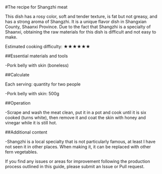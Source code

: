 #The recipe for Shangzhi meat

This dish has a rosy color, soft and tender texture, is fat but not greasy, and has a strong aroma of Shangzhi. It is a unique flavor dish in Shangxian County, Shaanxi Province. Due to the fact that Shangzhi is a specialty of Shaanxi, obtaining the raw materials for this dish is difficult and not easy to make.

Estimated cooking difficulty: ★★★★★★

##Essential materials and tools

-Pork belly with skin (boneless)

##Calculate

Each serving: quantity for two people

-Pork belly with skin: 500g

##Operation

-Scrape and wash the meat clean, put it in a pot and cook until it is six cooked (turns white), then remove it and coat the skin with honey and vinegar while it is still hot.

##Additional content

-Shangzhi is a local specialty that is not particularly famous, at least I have not seen it in other places. When making it, it can be replaced with other fern vegetables.

If you find any issues or areas for improvement following the production process outlined in this guide, please submit an Issue or Pull request.